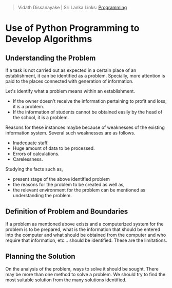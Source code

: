  > Vidath Dissanayake | Sri Lanka
> Links: [Programming](../Programming.md)

# Use of Python Programming to Develop Algorithms

## Understanding the Problem

If a task is not carried out as expected in a certain place of an establishment, it can be identified as a problem. Specially, more attention is paid to the places connected with generation of information.

Let's identify what a problem means within an establishment.
- If the owner doesn't receive the information pertaining to profit and loss, it is a problem.
- If the information of students cannot be obtained easily by the head of the school, it is a problem.

Reasons for these instances maybe because of weaknesses of the existing information system. Several such weaknesses are as follows.
- Inadequate staff.
- Huge amount of data to be processed. 
- Errors of calculations.
- Carelessness.

Studying the facts such as,
- present stage of the above identified problem
- the reasons for the problem to be created
as well as,
- the relevant environment for the problem
can be mentioned as understanding the problem.


## Definition of Problem and Boundaries

If a problem as mentioned above exists and a computerized system for the problem is to be prepared, what is the information that should be entered into the computer and what should be obtained from the computer and who require that information, etc… should be identified. These are the limitations.


## Planning the Solution

On the analysis of the problem, ways to solve it should be sought. There may be more than one method to solve a problem. We should try to find the most suitable solution from the many solutions identified. 